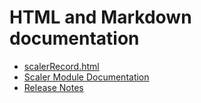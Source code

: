 # HTML and Markdown documentation

* [scalerRecord.html](http://htmlpreview.github.io/?https://github.com/epics-modules/scaler/blob/master/documentation/scalerRecord.html)
* [Scaler Module Documentation](scalerDoc.md)
* [Release Notes](scalerReleaseNotes.md)
